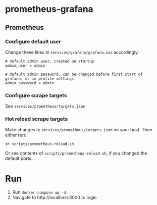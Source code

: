 # prometheus-grafana

## Prometheus

### Configure default user

Change these lines in `services/grafana/grafana.ini` accordingly:
```
# default admin user, created on startup
admin_user = admin

# default admin password, can be changed before first start of grafana, or in profile settings
admin_password = admin
```

### Configure scrape targets

See `services/prometheus/targets.json`

### Hot reload scrape targets
Make changes to `services/prometheus/targets.json` on your host. Then either run:
```
sh scripts/prometheus-reload.sh
```

Or see contents of `scripts/prometheus-reload.sh`, if you changed the default ports.

# Run

1. Run `docker-compose up -d`
2. Navigate to http://localhost:3000 to login